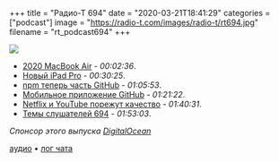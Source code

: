 +++
title = "Радио-Т 694"
date = "2020-03-21T18:41:29"
categories = ["podcast"]
image = "https://radio-t.com/images/radio-t/rt694.jpg"
filename = "rt_podcast694"
+++

![](https://radio-t.com/images/radio-t/rt694.jpg)

- [2020 MacBook Air](https://daringfireball.net/2020/03/the_2020_macbook_air) - *00:02:36*.
- [Новый iPad Pro](https://www.apple.com/newsroom/2020/03/apple-unveils-new-ipad-pro-with-lidar-scanner-and-trackpad-support-in-ipados/) - *00:30:25*.
- [npm теперь часть GitHub](https://github.blog/2020-03-16-npm-is-joining-github/?utm_campaign=1584377606) - *01:05:53*.
- [Мобильное приложение GitHub](https://www.theverge.com/2020/3/17/21184254/github-mobile-app-now-available-download-ios-android-microsoft) - *01:21:22*.
- [Netflix и YouTube порежут качество](https://arstechnica.com/tech-policy/2020/03/netflix-and-youtube-cut-streaming-quality-in-europe-to-handle-pandemic/) - *01:40:31*.
- [Темы слушателей 694](https://radio-t.com/p/2020/03/17/prep-694/) - *01:53:03*.

*Спонсор этого выпуска [DigitalOcean](https://do.co/radiot)*


[аудио](https://cdn.radio-t.com/rt_podcast694.mp3) • [лог чата](https://chat.radio-t.com/logs/radio-t-694.html)
<audio src="https://cdn.radio-t.com/rt_podcast694.mp3" preload="none"></audio>
